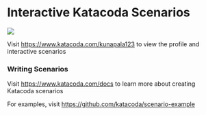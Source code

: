 # Interactive Katacoda Scenarios

[![](http://shields.katacoda.com/katacoda/kunapala123/count.svg)](https://www.katacoda.com/kunapala123 "Get your profile on Katacoda.com")

Visit https://www.katacoda.com/kunapala123 to view the profile and interactive scenarios

### Writing Scenarios
Visit https://www.katacoda.com/docs to learn more about creating Katacoda scenarios

For examples, visit https://github.com/katacoda/scenario-example
